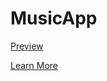 # MusicApp

[Preview](https://guohjia.github.io/MusicApp/index/)

[Learn More](http://localhost:4000/CODER/Music-Mobile/)
